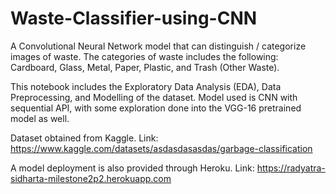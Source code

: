 # Waste-Classifier-using-CNN
A Convolutional Neural Network model that can distinguish / categorize images of waste.
The categories of waste includes the following: Cardboard, Glass, Metal, Paper, Plastic, and Trash (Other Waste).

This notebook includes the Exploratory Data Analysis (EDA), Data Preprocessing, and Modelling of the dataset.
Model used is CNN with sequential API, with some exploration done into the VGG-16 pretrained model as well.

Dataset obtained from Kaggle.
Link: https://www.kaggle.com/datasets/asdasdasasdas/garbage-classification

A model deployment is also provided through Heroku.
Link: https://radyatra-sidharta-milestone2p2.herokuapp.com
